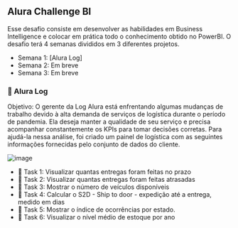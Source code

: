 ## Alura Challenge BI

Esse desafio consiste em desenvolver as habilidades em  Business Intelligence e colocar em prática todo o conhecimento obtido no PowerBI. O desafio terá 4 semanas divididos em 3 diferentes projetos.
 
 * Semana 1: [Alura Log]
 * Semana 2: Em breve
 * Semana 3: Em breve

### :truck: Alura Log
Objetivo: O gerente da Log Alura está enfrentando algumas mudanças de trabalho devido à alta demanda de serviços de logística durante o período de pandemia. Ela deseja manter a qualidade de seu serviço e precisa acompanhar constantemente os KPIs para tomar decisões corretas. Para ajudá-la nessa análise, foi criado um painel de logística com as seguintes informações fornecidas pelo conjunto de dados do cliente.

![image](https://user-images.githubusercontent.com/61653788/133706215-a54765b2-e9c2-4cc3-9e19-6af638f122c0.png)

  * :brain:	 Task 1: Visualizar quantas entregas foram feitas no prazo
  * :brain:	 Task 2: Visualizar quantas entregas foram feitas atrasadas
  * :brain:	 Task 3: Mostrar o número de veículos disponíveis
  * :brain:  Task 4: Calcular o S2D - Ship to door - expedição até a entrega, medido em dias
  * :brain:  Task 5: Mostrar o índice de ocorrências por estado.
  * :brain:  Task 6: Visualizar o nível médio de estoque por ano


